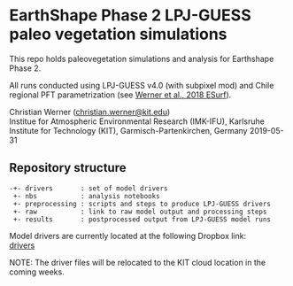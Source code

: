 # EarthShape Phase 2 LPJ-GUESS paleo vegetation simulations

This repo holds paleovegetation simulations and analysis for Earthshape Phase 2.

All runs conducted using LPJ-GUESS v4.0 (with subpixel mod) and Chile regional PFT
parametrization (see [Werner et al., 2018 ESurf](https://www.earth-surf-dynam.net/6/829/2018/)).

Christian Werner (christian.werner@kit.edu)    
Institue for Atmospheric Environmental Research (IMK-IFU), Karlsruhe Institute for Technology (KIT), Garmisch-Partenkirchen, Germany
2019-05-31  

## Repository structure

```
-+- drivers       : set of model drivers 
 +- nbs           : analysis notebooks
 +- preprocessing : scripts and steps to produce LPJ-GUESS drivers 
 +- raw           : link to raw model output and processing steps
 +- results       : postprocessed output from LPJ-GUESS model runs 
```

Model drivers are currently located at the following Dropbox link:  
[drivers](https://www.dropbox.com/sh/ygddwjjoe03okcu/AABxnBvthb5blziStwn8R_Vma?dl=0)

NOTE: The driver files will be relocated to the KIT cloud location in the coming weeks.
